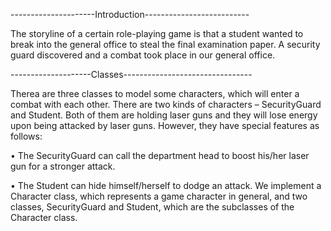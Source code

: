 ---------------------Introduction--------------------------

The storyline of a certain role-playing game is that a student wanted to break into the general 
office to steal the final examination paper. A security guard discovered and a combat took place 
in our general office.

--------------------Classes--------------------------------

Therea are three classes to model some characters, which will enter a combat 
with each other.
There are two kinds of characters – SecurityGuard and Student. Both of them are holding laser 
guns and they will lose energy upon being attacked by laser guns. However, they have special 
features as follows:

• The SecurityGuard can call the department head to boost his/her laser gun for a stronger 
attack.

• The Student can hide himself/herself to dodge an attack.
We implement a Character class, which represents a game character in general, 
and two classes, SecurityGuard and Student, which are the subclasses of the Character class. 


